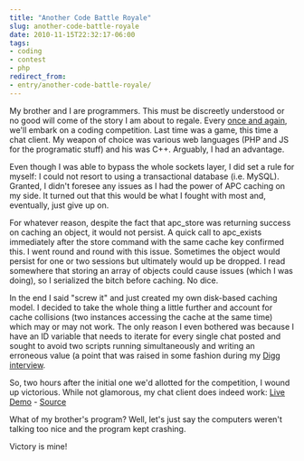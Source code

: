 ```yaml
---
title: "Another Code Battle Royale"
slug: another-code-battle-royale
date: 2010-11-15T22:32:17-06:00
tags:
- coding
- contest
- php
redirect_from:
- entry/another-code-battle-royale/
---
```

My brother and I are programmers. This must be discreetly understood or no good will come of the story I am about to regale. Every [once and again](http://dxprog.com/entry/a-coding-compo/), we'll embark on a coding competition. Last time was a game, this time a chat client. My weapon of choice was various web languages (PHP and JS for the programatic stuff) and his was C++. Arguably, I had an advantage.

Even though I was able to bypass the whole sockets layer, I did set a rule for myself: I could not resort to using a transactional database (i.e. MySQL). Granted, I didn't foresee any issues as I had the power of APC caching on my side. It turned out that this would be what I fought with most and, eventually, just give up on.

For whatever reason, despite the fact that apc_store was returning success on caching an object, it would not persist. A quick call to apc_exists immediately after the store command with the same cache key confirmed this. I went round and round with this issue. Sometimes the object would persist for one or two sessions but ultimately would up be dropped. I read somewhere that storing an array of objects could cause issues (which I was doing), so I serialized the bitch before caching. No dice.

In the end I said "screw it" and just created my own disk-based caching model. I decided to take the whole thing a little further and account for cache collisions (two instances accessing the cache at the same time) which may or may not work. The only reason I even bothered was because I have an ID variable that needs to iterate for every single chat posted and sought to avoid two scripts running simultaneously and writing an erroneous value (a point that was raised in some fashion during my [Digg interview](http://dxprog.com/entry/the-digg-debacle/).

So, two hours after the initial one we'd allotted for the competition, I wound up victorious. While not glamorous, my chat client does indeed work: [Live Demo](http://dev.dxprog.com/quickChat) - [Source](http://dxprog.com/files/quickChat.zip)

What of my brother's program? Well, let's just say the computers weren't talking too nice and the program kept crashing.

Victory is mine!
